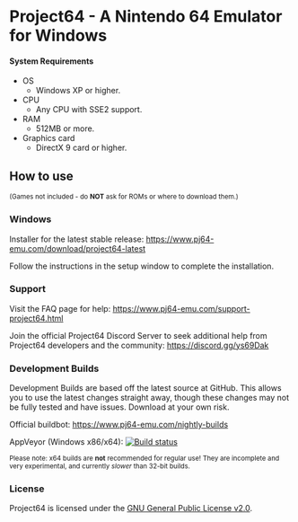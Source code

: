 # Project64 - A Nintendo 64 Emulator for Windows

#### System Requirements

* OS
    * Windows XP or higher.
* CPU
    * Any CPU with SSE2 support.
* RAM
    * 512MB or more.
* Graphics card
    * DirectX 9 card or higher.

## How to use

<sub>(Games not included - do **NOT** ask for ROMs or where to download them.)</sub>

### Windows

Installer for the latest stable release: https://www.pj64-emu.com/download/project64-latest

Follow the instructions in the setup window to complete the installation.

### Support

Visit the FAQ page for help: https://www.pj64-emu.com/support-project64.html

Join the official Project64 Discord Server to seek additional help from Project64 developers and the community: https://discord.gg/ys69Dak

### Development Builds

Development Builds are based off the latest source at GitHub. This allows you to use the latest changes straight away, though these changes may not be fully tested and have issues. Download at your own risk.

Official buildbot: https://www.pj64-emu.com/nightly-builds

AppVeyor (Windows x86/x64): [![Build status](https://ci.appveyor.com/api/projects/status/sbtwyhaexslyhgx3?svg=true
)](https://ci.appveyor.com/project/project64/project64/branch/master)

<sub>Please note: x64 builds are **not** recommended for regular use! They are incomplete and very experimental, and currently _slower_ than 32-bit builds.</sub>

### License

Project64 is licensed under the
[GNU General Public License v2.0](https://www.gnu.org/licenses/old-licenses/gpl-2.0.en.html).
